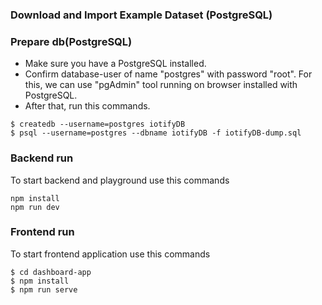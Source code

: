 ### Download and Import Example Dataset (PostgreSQL)


### Prepare db(PostgreSQL)
- Make sure you have a PostgreSQL installed.
- Confirm database-user of name "postgres" with password "root".
    For this, we can use "pgAdmin" tool running on browser installed with PostgreSQL.
- After that, run this commands.
```
$ createdb --username=postgres iotifyDB
$ psql --username=postgres --dbname iotifyDB -f iotifyDB-dump.sql
```

### Backend run
To start backend and playground use this commands

```
npm install
npm run dev
```

### Frontend run
To start frontend application use this commands

```
$ cd dashboard-app
$ npm install
$ npm run serve
```